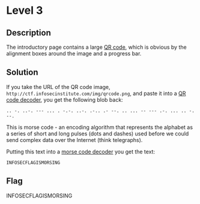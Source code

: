 # Level 3

## Description

The introductory page contains a large [QR code](http://en.wikipedia.org/wiki/QR_code), which is obvious by the alignment boxes around the image and a progress bar.

## Solution

If you take the URL of the QR code image, `http://ctf.infosecinstitute.com/img/qrcode.png`, and paste it into a [QR code decoder](http://zxing.org/w/decode.jspx), you get the following blob back:

`.. -. ..-. --- ... . -.-. ..-. .-.. .- --. .. ... -- --- .-. ... .. -. --.`

This is morse code - an encoding algorithm that represents the alphabet as a series of short and long pulses (dots and dashes) used before we could send complex data over the Internet (think telegraphs).

Putting this text into a [morse code decoder](http://morsecode.scphillips.com/translator.html) you get the text:

`INFOSECFLAGISMORSING`

## Flag

INFOSECFLAGISMORSING
